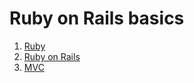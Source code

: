 # Ruby on Rails basics

1. [Ruby](https://github.com/kodsurfer/rails-basics/blob/main/Ruby.md)
2. [Ruby on Rails](https://github.com/kodsurfer/rails-basics/blob/main/Ruby%20on%20Rails.md)
3. [MVC](https://github.com/kodsurfer/rails-basics/blob/main/MVC.md)
